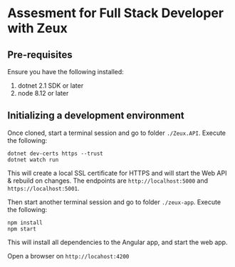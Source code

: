 # Assesment for Full Stack Developer with Zeux 

## Pre-requisites

Ensure you have the following installed:

1. dotnet 2.1 SDK or later
2. node 8.12 or later

## Initializing a development environment

Once cloned, start a terminal session and go to folder `./Zeux.API`. Execute the following:

```
dotnet dev-certs https --trust
dotnet watch run
```
This will create a local SSL certificate for HTTPS and will start the Web API & rebuild on changes. The endpoints are `http://localhost:5000` and `https://localhost:5001`.

Then start another terminal session and go to folder `./zeux-app`. Execute the following:

```
npm install
npm start
```
This will install all dependencies to the Angular app, and start the web app.

Open a browser on `http://locahost:4200`